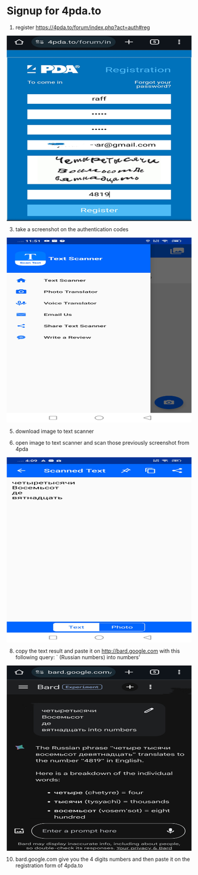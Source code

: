 # Signup for 4pda.to

1. register https://4pda.to/forum/index.php?act=auth#reg

<img align="center" width="500" height="500" src="https://github.com/xiv3r/4pda.to/blob/main/main/IMG_20231225_160355.jpg">

3. take a screenshot on the authentication codes

<img align="center" width="500" height="500" src="https://github.com/xiv3r/4pda.to/blob/main/main/Screenshot_20231227_115135.jpg">

5. download image to text scanner

7. open image to text scanner and scan those previously screenshot from 4pda

<img align="center" width="500" height="500" src="https://github.com/xiv3r/4pda.to/blob/main/main/Screenshot_20231225_160912.jpg">

8. copy the text result and paste it on http://bard.google.com with this following query: ` (Russian numbers) into numbers'
<img align="center" width="500" height="500" src="https://github.com/xiv3r/4pda.to/blob/main/main/IMG_20231225_161136.jpg">


10. bard.google.com give you the 4 digits numbers and then paste it on the registration form of 4pda.to
